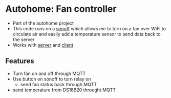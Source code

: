 # Autohome: Fan controller
* Part of the autohome project<br />
* This code runs on a [sonoff](https://www.itead.cc/sonoff-wifi-wireless-switch.html) which allows me to turn on a fan over WiFi to circulate air and easily add a temperature sensor to send data back to the server<br />
* Works with [server](https://github.com/grnnja/autohome-server) and [client](https://github.com/grnnja/autohome-client)
## Features
* Turn fan on and off through MQTT
* Use button on sonoff to turn relay on
  * send fan status back through MQTT
* send temperature from DS18B20 throught MQTT

